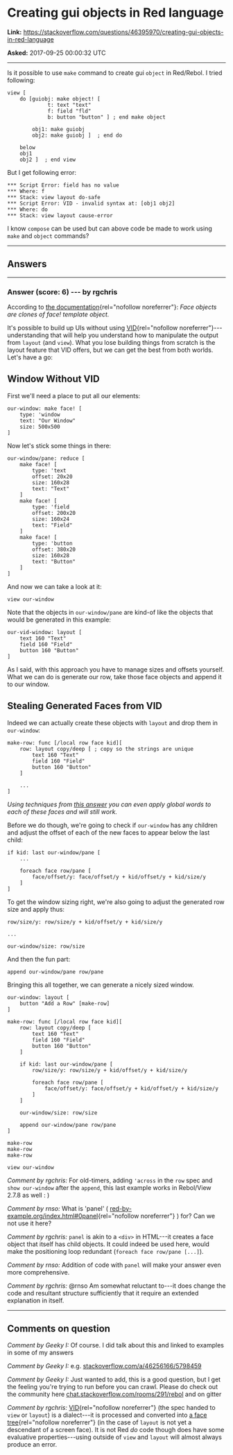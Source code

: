 # Creating gui objects in Red language

**Link:**
<https://stackoverflow.com/questions/46395970/creating-gui-objects-in-red-language>

**Asked:** 2017-09-25 00:00:32 UTC

------------------------------------------------------------------------

Is it possible to use `make` command to create gui `object` in
Red/Rebol. I tried following:

    view [
        do [guiobj: make object! [
                 t: text "text"
                 f: field "fld"
                 b: button "button" ] ; end make object

            obj1: make guiobj
            obj2: make guiobj ]  ; end do

        below
        obj1  
        obj2 ]  ; end view

But I get following error:

    *** Script Error: field has no value
    *** Where: f
    *** Stack: view layout do-safe 
    *** Script Error: VID - invalid syntax at: [obj1 obj2]
    *** Where: do
    *** Stack: view layout cause-error 

I know `compose` can be used but can above code be made to work using
`make` and `object` commands?

------------------------------------------------------------------------

## Answers

------------------------------------------------------------------------

### Answer (score: 6) --- by rgchris

According to [the
documentation](https://doc.red-lang.org/en/view.html#_face_object){rel="nofollow noreferrer"}:
*Face objects are clones of face! template object.*

It\'s possible to build up UIs without using
[VID](https://doc.red-lang.org/en/vid.html#_overview){rel="nofollow noreferrer"}---understanding
that will help you understand how to manipulate the output from `layout`
(and `view`). What you lose building things from scratch is the layout
feature that VID offers, but we can get the best from both worlds.
Let\'s have a go:

## Window Without VID

First we\'ll need a place to put all our elements:

    our-window: make face! [
        type: 'window
        text: "Our Window"
        size: 500x500
    ]

Now let\'s stick some things in there:

    our-window/pane: reduce [
        make face! [
            type: 'text
            offset: 20x20
            size: 160x28
            text: "Text"
        ]
        make face! [
            type: 'field
            offset: 200x20
            size: 160x24
            text: "Field"
        ]
        make face! [
            type: 'button
            offset: 380x20
            size: 160x28
            text: "Button"
        ]
    ]

And now we can take a look at it:

    view our-window

Note that the objects in `our-window/pane` are kind-of like the objects
that would be generated in this example:

    our-vid-window: layout [
        text 160 "Text"
        field 160 "Field"
        button 160 "Button"
    ]

As I said, with this approach you have to manage sizes and offsets
yourself. What we can do is generate our row, take those face objects
and append it to our window.

## Stealing Generated Faces from VID

Indeed we can actually create these objects with `layout` and drop them
in `our-window`:

    make-row: func [/local row face kid][
        row: layout copy/deep [ ; copy so the strings are unique
            text 160 "Text"
            field 160 "Field"
            button 160 "Button"
        ]

        ...
    ]

*Using techniques from [this
answer](https://stackoverflow.com/a/46391167/292969) you can even apply
global words to each of these faces and will still work.*

Before we do though, we\'re going to check if `our-window` has any
children and adjust the offset of each of the new faces to appear below
the last child:

    if kid: last our-window/pane [
        ...

        foreach face row/pane [
            face/offset/y: face/offset/y + kid/offset/y + kid/size/y
        ]
    ]

To get the window sizing right, we\'re also going to adjust the
generated row size and apply thus:

    row/size/y: row/size/y + kid/offset/y + kid/size/y

    ...

    our-window/size: row/size

And then the fun part:

    append our-window/pane row/pane

Bringing this all together, we can generate a nicely sized window.

    our-window: layout [
        button "Add a Row" [make-row]
    ]

    make-row: func [/local row face kid][
        row: layout copy/deep [
            text 160 "Text"
            field 160 "Field"
            button 160 "Button"
        ]

        if kid: last our-window/pane [
            row/size/y: row/size/y + kid/offset/y + kid/size/y

            foreach face row/pane [
                face/offset/y: face/offset/y + kid/offset/y + kid/size/y
            ]
        ]

        our-window/size: row/size

        append our-window/pane row/pane
    ]

    make-row
    make-row
    make-row

    view our-window

*Comment by rgchris:* For old-timers, adding `'across` in the `row` spec
and `show our-window` after the `append`, this last example works in
Rebol/View 2.7.8 as well : )

*Comment by rnso:* What is \'panel\' (
[red-by-example.org/index.html#0panel](http://www.red-by-example.org/index.html#0panel){rel="nofollow noreferrer"}
) for? Can we not use it here?

*Comment by rgchris:* `panel` is akin to a `<div>` in HTML---it creates
a face object that itself has child objects. It could indeed be used
here, would make the positioning loop redundant
(`foreach face row/pane [...]`).

*Comment by rnso:* Addition of code with `panel` will make your answer
even more comprehensive.

*Comment by rgchris:* \@rnso Am somewhat reluctant to---it does change
the code and resultant structure sufficiently that it require an
extended explanation in itself.

------------------------------------------------------------------------

## Comments on question

*Comment by Geeky I:* Of course. I did talk about this and linked to
examples in some of my answers

*Comment by Geeky I:* e.g.
[stackoverflow.com/a/46256166/5798459](https://stackoverflow.com/a/46256166/5798459)

*Comment by Geeky I:* Just wanted to add, this is a good question, but I
get the feeling you\'re trying to run before you can crawl. Please do
check out the community here
[chat.stackoverflow.com/rooms/291/rebol](https://chat.stackoverflow.com/rooms/291/rebol)
and on gitter

*Comment by rgchris:*
[VID](https://doc.red-lang.org/en/vid.html#_overview){rel="nofollow noreferrer"}
(the spec handed to `view` or `layout`) is a dialect---it is processed
and converted into [a face
tree](https://doc.red-lang.org/en/view.html#_the_face_tree){rel="nofollow noreferrer"}
(in the case of `layout` is not yet a descendant of a screen face). It
is not Red *do* code though does have some evaluative properties---using
outside of `view` and `layout` will almost always produce an error.
